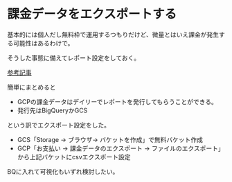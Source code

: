 # 課金データをエクスポートする

基本的には個人だし無料枠で運用するつもりだけど、微量とはいえ課金が発生する可能性はあるわけで。

そうした事態に備えてレポート設定をしておく。

[参考記事](https://qiita.com/hnw/items/409d6b7c431ca5f74eb2)

簡単にまとめると

- GCPの課金データはデイリーでレポートを発行してもらうことができる。
- 発行先はBigQueryかGCS

という訳でエクスポート設定をした。

- GCS「Storage -> ブラウザ-> バケットを作成」で無料バケット作成
- GCP「お支払い -> 課金データのエクスポート -> ファイルのエクスポート」から上記バケットにcsvエクスポート設定

BQに入れて可視化もいずれ検討したい。
